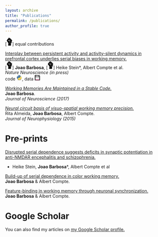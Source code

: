 ```yaml
---
layout: archive
title: "Publications"
permalink: /publications/
author_profile: true
---
```

[<img src="../images/co.png" width="18" />] equal contributions  

[Interplay between persistent activity and activity-silent dynamics in prefrontal cortex underlies serial biases in working memory.](https://www.biorxiv.org/content/10.1101/763938v1)  
[<img src="../images/co.png" width="18" />] **Joao Barbosa**, [<img src="../images/co.png" width="18" />] Heike Stein*, Albert Compte et al.  
*Nature Neuroscience (in press)*   
code [<img src="../images/py.svg" width="18" />](https://github.com/comptelab/interplayPFC), data [<img src="../images/data.png" width="18" height="18" />](https://github.com/comptelab/interplayPFC)

[*Working Memories Are Maintained in a Stable Code.*](../files/Barbosa2017.pdf)  
**Joao Barbosa**.  
*Journal of Neuroscience (2017)*

[*Neural circuit basis of visuo-spatial working memory precision.*](../files/almeida.pdf)  
Rita Almeida, **Joao Barbosa**, Albert Compte.  
*Journal of Neurophysiology (2015)*  

Pre-prints
=====

[Disrupted serial dependence suggests deficits in synaptic potentiation in anti-NMDAR encephalitis and schizophrenia.](https://www.biorxiv.org/content/10.1101/830471v1)  
* Heike Stein, **Joao Barbosa***, Albert Compte et al

[Build-up of serial dependence in color working memory.](https://www.biorxiv.org/content/10.1101/503185v3)  
**Joao Barbosa** & Albert Compte.

[Feature-binding in working memory through neuronal synchronization.](https://bit.ly/32FicoJ)  
**Joao Barbosa** & Albert Compte. 


Google Scholar
=====
You can also find my articles on <u><a href="https://scholar.google.es/citations?user=Q3-3_awAAAAJ&hl=en">my Google Scholar profile</a>.</u>
